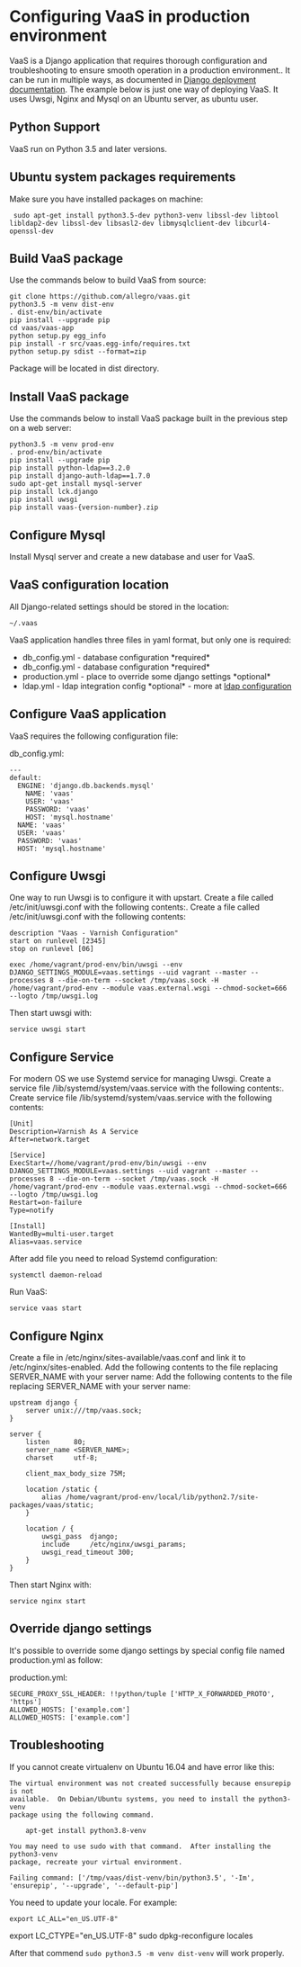 # Configuring VaaS in production environment

VaaS is a Django application that requires thorough configuration and troubleshooting to ensure smooth operation in a production environment.. It can be run in multiple ways, as documented in [Django deployment documentation](https://docs.djangoproject.com/en/1.8/howto/deployment/). The example below is just one way of deploying VaaS. It uses Uwsgi, Nginx and Mysql on an Ubuntu server, as ubuntu user.

## Python Support

VaaS run on Python 3.5 and later versions.

## Ubuntu system packages requirements

Make sure you have installed packages on machine:

     sudo apt-get install python3.5-dev python3-venv libssl-dev libtool libldap2-dev libssl-dev libsasl2-dev libmysqlclient-dev libcurl4-openssl-dev

## Build VaaS package

Use the commands below to build VaaS from source:

    git clone https://github.com/allegro/vaas.git
    python3.5 -m venv dist-env
    . dist-env/bin/activate
    pip install --upgrade pip
    cd vaas/vaas-app
    python setup.py egg_info
    pip install -r src/vaas.egg-info/requires.txt
    python setup.py sdist --format=zip

Package will be located in dist directory.

## Install VaaS package

Use the commands below to install VaaS package built in the previous step on a web server:

    python3.5 -m venv prod-env
    . prod-env/bin/activate
    pip install --upgrade pip
    pip install python-ldap==3.2.0
    pip install django-auth-ldap==1.7.0
    sudo apt-get install mysql-server
    pip install lck.django
    pip install uwsgi
    pip install vaas-{version-number}.zip

## Configure Mysql

Install Mysql server and create a new database and user for VaaS.

## VaaS configuration location

All Django-related settings should be stored in the location:

    ~/.vaas

VaaS application handles three files in yaml format, but only one is required:
* db_config.yml - database configuration *required\*
* db_config.yml - database configuration *required\*
* production.yml - place to override some django settings *optional\*
* ldap.yml - ldap integration config *optional\* - more at [ldap configuration](../documentation/ldap.md)

## Configure VaaS application

VaaS requires the following configuration file:

db_config.yml:

    ---
    default:
      ENGINE: 'django.db.backends.mysql'
        NAME: 'vaas'
        USER: 'vaas'
        PASSWORD: 'vaas'
        HOST: 'mysql.hostname'
      NAME: 'vaas'
      USER: 'vaas'
      PASSWORD: 'vaas'
      HOST: 'mysql.hostname'

## Configure Uwsgi

One way to run Uwsgi is to configure it with upstart. Create a file called /etc/init/uwsgi.conf with the following contents:. Create a file called /etc/init/uwsgi.conf with the following contents:

    description "Vaas - Varnish Configuration"
    start on runlevel [2345]
    stop on runlevel [06]

    exec /home/vagrant/prod-env/bin/uwsgi --env DJANGO_SETTINGS_MODULE=vaas.settings --uid vagrant --master --processes 8 --die-on-term --socket /tmp/vaas.sock -H /home/vagrant/prod-env --module vaas.external.wsgi --chmod-socket=666 --logto /tmp/uwsgi.log

Then start uwsgi with:

    service uwsgi start

## Configure Service

For modern OS we use Systemd service for managing Uwsgi. Create a service file /lib/systemd/system/vaas.service with the following contents:. Create service file /lib/systemd/system/vaas.service with the following contents:

    [Unit]
    Description=Varnish As A Service
    After=network.target

    [Service]
    ExecStart=//home/vagrant/prod-env/bin/uwsgi --env DJANGO_SETTINGS_MODULE=vaas.settings --uid vagrant --master --processes 8 --die-on-term --socket /tmp/vaas.sock -H /home/vagrant/prod-env --module vaas.external.wsgi --chmod-socket=666 --logto /tmp/uwsgi.log
    Restart=on-failure
    Type=notify

    [Install]
    WantedBy=multi-user.target
    Alias=vaas.service

After add file you need to reload Systemd configuration:

    systemctl daemon-reload

Run VaaS:

    service vaas start

## Configure Nginx

Create a file in /etc/nginx/sites-available/vaas.conf and link it to /etc/nginx/sites-enabled. Add the following contents to the file replacing SERVER_NAME with your server name: Add the following contents to the file replacing SERVER_NAME with your server name:

    upstream django {
        server unix:///tmp/vaas.sock;
    }

    server {
        listen      80;
        server_name <SERVER_NAME>;
        charset     utf-8;

        client_max_body_size 75M;

        location /static {
            alias /home/vagrant/prod-env/local/lib/python2.7/site-packages/vaas/static;
        }

        location / {
            uwsgi_pass  django;
            include     /etc/nginx/uwsgi_params;
            uwsgi_read_timeout 300;
        }
    }

Then start Nginx with:

    service nginx start

## Override django settings

It's possible to override some django settings by special config file named production.yml as follow:

production.yml:

    SECURE_PROXY_SSL_HEADER: !!python/tuple ['HTTP_X_FORWARDED_PROTO', 'https']
    ALLOWED_HOSTS: ['example.com']
    ALLOWED_HOSTS: ['example.com']

## Troubleshooting

If you cannot create virtualenv on Ubuntu 16.04 and have error like this:

    The virtual environment was not created successfully because ensurepip is not
    available.  On Debian/Ubuntu systems, you need to install the python3-venv
    package using the following command.

        apt-get install python3.8-venv

    You may need to use sudo with that command.  After installing the python3-venv
    package, recreate your virtual environment.

    Failing command: ['/tmp/vaas/dist-venv/bin/python3.5', '-Im', 'ensurepip', '--upgrade', '--default-pip']

You need to update your locale. For example:

    export LC_ALL="en_US.UTF-8"

export LC_CTYPE="en_US.UTF-8"
sudo dpkg-reconfigure locales

After that commend `sudo python3.5 -m venv dist-venv` will work properly.
